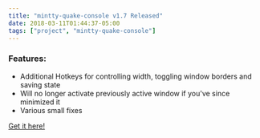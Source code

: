 ```yaml
---
title: "mintty-quake-console v1.7 Released"
date: 2018-03-11T01:44:37-05:00
tags: ["project", "mintty-quake-console"]
---
```


### Features:

- Additional Hotkeys for controlling width, toggling window borders and saving state
- Will no longer activate previously active window if you've since minimized it
- Various small fixes

[Get it here!](https://github.com/lonepie/mintty-quake-console/releases)